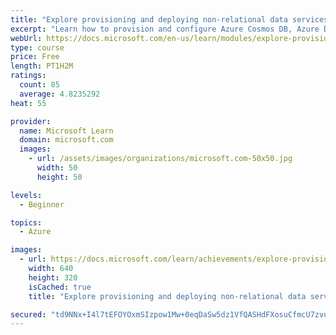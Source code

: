 ```yaml
---
title: "Explore provisioning and deploying non-relational data services in Azure"
excerpt: "Learn how to provision and configure Azure Cosmos DB, Azure Data Lake , Azure Blob Storage, and Azure File Storage."
webUrl: https://docs.microsoft.com/en-us/learn/modules/explore-provision-deploy-non-relational-data-services-azure/
type: course
price: Free
length: PT1H2M
ratings:
  count: 85
  average: 4.8235292
heat: 55

provider:
  name: Microsoft Learn
  domain: microsoft.com
  images:
    - url: /assets/images/organizations/microsoft.com-50x50.jpg
      width: 50
      height: 50

levels:
  - Beginner

topics:
  - Azure

images:
  - url: https://docs.microsoft.com/learn/achievements/explore-provision-deploy-non-relational-data-services-azure-social.png
    width: 640
    height: 320
    isCached: true
    title: "Explore provisioning and deploying non-relational data services in Azure"

secured: "td9NNx+I4l7tEFOYOxmSIzpow1Mw+0eqDaSw5dz1VfQASHdFXosuCfmcU7zvu0nuJIGxmdkOYaPIhRtuXlKytaVVydGXlbczjuBMTY5UJvQlh73KeRBcuThv7/aCmEmTdMyXbQTPAQnUAnP/aPvyW0s0KsW1uIFeDvbrDlOOIeHGAnj8Bb9MaemKIN2gbJJYsua+owDbX2ZVfS/7OC3lcFmbXHeWVIo1j8kxR0xUT7T/SYTIHxOVay1JmYE3tV/vE/sDcGrYgh1/po/9KvMIas+AEtZ2WbZIu2tNEVLNv9DPGLBv9rBUU+X+uQQujuhdcy9i0FL2zdPG33Qj3AuGTc3CH0aNbHlq6rMNuB3eoq1BXi2akJhDtAthD3/qP6NAkDnBgJbyftx7ErLunJYQQQ==;fSpGgYBCoSswwlN7DPOxhw=="
---
```


